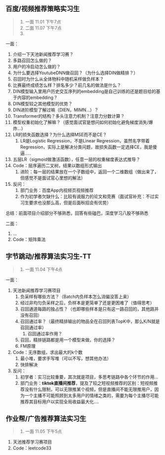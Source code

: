 ## 百度/视频推荐策略实习生
> 1. 一面 11.01 下午7点
> 2. 二面 11.07 下午7点
> 3. 

 一面：
1. 介绍一下天池新闻推荐学习赛？
2. 多路召回怎么做的？
3. 用户的冷启动怎么做的？
4. 为什么要选择YoutubeDNN做召回？（为什么选择DIN做精排？）
5. 召回时为什么从全体物料中随机采样做负样本？
6. 比赛最终成绩怎么样？排名多少？前几名的做法是什么？
7. DIN模型输入里用户历史交互序列的embedding是自己训练的还是题目给的基于内容的embedding？
8. DIN模型较之其他模型的优势？
9. DIN进阶模型了解过嘛（DIEN，MIMN...）？
10. Transformer的结构？多头注意力机制？注意力分数计算？
11. 模型权重初始化了解嘛？（感觉面试官是想问如何初始化避免梯度消失/爆炸...）
12. LR的损失函数选择？为什么选择MSE而不是CE？
	1. LR是Logistic Regression，不是Linear Regression，虽然名字带着Regression，实际上是解决分类问题，故损失函数一定选择CE，我是傻逼.....
13. 五层LR（sigmoid做激活函数），任意一层的权重梯度表达式推导？
14. Code：层序遍历二叉树，结果以数组形式输出
	1. 进阶：每一层的结果放在一个子数组中，返回一个二维数组（做出来了，但感觉不是面试官心里想的解法）
15. 反问：
	1. 部门业务：百度App内视频页视频推荐
	2. 作为初学者欠缺什么：比较有说服力的论文和竞赛（面试官补充：不过实习生要求也没那么高，但是后面秋招会有优势）

总结：前面项目介绍部分不够熟悉，回答有些磕巴，深度学习八股不够熟悉

二面：
1. ...
2. Code：矩阵乘法
## 字节跳动/推荐算法实习生-TT
> 1. 一面 11.04 下午4点

一面：
1. 天池新闻推荐学习赛项目
	1. 负采样有哪些方法？（Batch内负样本怎么消偏没答上来）
	2. 经过非均匀负采样之后，负样本是更简单了还是更困难了（值得思考）
	3. 召回通道每路的独占性？（也即哪些样本是只有这一路召回的，其他路并没有召回）
	4. 召回通过率？（最终精排输出的物品全在召回列表TopK中，那么K/N就是召回通过率）
		1. 召回通过率作用？
	5. 召回，精排链路都是用一个模型来做，你的选择？
	6. FM原理
2. Code：无序数组，求出最大的k个数
	1. 最小堆，要求手写堆（可以不写，想其他办法）
	2. 快排解决
3. 反问：
	1. 初学者：实习比较重要，其次就是项目，多思考链路中各个环节的作用...
	2. 部门业务：**tiktok直播间推荐**，提及了较之短视频推荐的区别：短视频推荐没有什么限制，可以无限推某个视频，但是直播间不能无限推用户，因为一个主播不可能照顾到太多用户的情绪之类的，需要为每个主播尽可能推荐其目标用户以实现全局收益最大化....


## 作业帮/广告推荐算法实习生
> 1. 一面 11.05 下午5点

1. 天池推荐学习赛项目
2. Code：leetcode33